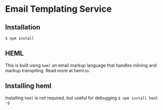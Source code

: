 # Email Templating Service

## Installation
`$ npm install`

## HEML
This is built using `heml` an email markup language that handles inlining and markup transpiling.  Read more at heml.io.

## Installing heml
Installing `heml` is not required, but useful for debugging
`$ npm install heml -g`
